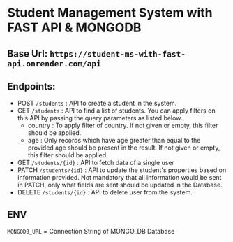 # Student Management System with FAST API & MONGODB

## Base Url: `https://student-ms-with-fast-api.onrender.com/api`

## Endpoints:
- POST `/students` : API to create a student in the system.
- GET `/students` : API to find a list of students. You can apply filters on this API by passing the query parameters as listed below.
  - country : To apply filter of country. If not given or empty, this filter should be applied.
  - age : Only records which have age greater than equal to the provided age should be present in the result. If not given or empty, this filter should be applied.
- GET `/students/{id}` : API to fetch data of a single user
- PATCH `/students/{id}` : API to update the student's properties based on information provided. Not mandatory that all information would be sent in PATCH, only what fields are sent should be updated in the Database.
- DELETE `/students/{id}` : API to delete user from the system. 

## ENV
`MONGODB_URL` = Connection String of MONGO_DB Database
